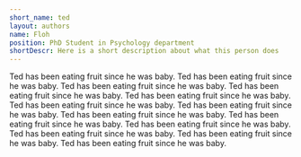 ```yaml
---
short_name: ted
layout: authors
name: Floh
position: PhD Student in Psychology department
shortDescr: Here is a short description about what this person does
---
```

Ted has been eating fruit since he was baby.
Ted has been eating fruit since he was baby.
Ted has been eating fruit since he was baby.
Ted has been eating fruit since he was baby.
Ted has been eating fruit since he was baby.
Ted has been eating fruit since he was baby.
Ted has been eating fruit since he was baby.
Ted has been eating fruit since he was baby.
Ted has been eating fruit since he was baby.
Ted has been eating fruit since he was baby.
Ted has been eating fruit since he was baby.
Ted has been eating fruit since he was baby.
Ted has been eating fruit since he was baby.

